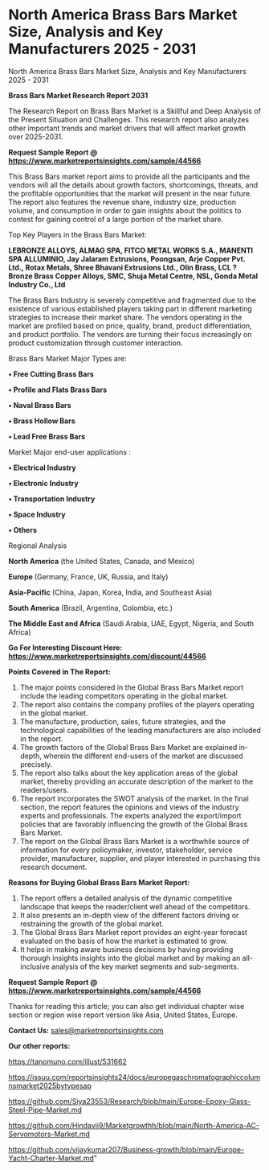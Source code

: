 # North America Brass Bars Market Size, Analysis and Key Manufacturers 2025 - 2031
 North America Brass Bars Market Size, Analysis and Key Manufacturers 2025 - 2031

<strong>Brass Bars Market Research Report 2031</strong>

The Research Report on Brass Bars Market is a Skillful and Deep Analysis of the Present Situation and Challenges. This research report also analyzes other important trends and market drivers that will affect market growth over 2025-2031.

<strong>Request Sample Report @ <a href=https://www.marketreportsinsights.com/sample/44566>https://www.marketreportsinsights.com/sample/44566</a></strong>

This Brass Bars market report aims to provide all the participants and the vendors will all the details about growth factors, shortcomings, threats, and the profitable opportunities that the market will present in the near future. The report also features the revenue share, industry size, production volume, and consumption in order to gain insights about the politics to contest for gaining control of a large portion of the market share.

Top Key Players in the Brass Bars Market:

<strong>LEBRONZE ALLOYS, ALMAG SPA, FITCO METAL WORKS S.A., MANENTI SPA ALLUMINIO, Jay Jalaram Extrusions, Poongsan, Arje Copper Pvt. Ltd., Rotax Metals, Shree Bhavani Extrusions Ltd., Olin Brass, LCL ? Bronze Brass Copper Alloys, SMC, Shuja Metal Centre, NSL, Gonda Metal Industry Co., Ltd</strong>

The Brass Bars Industry is severely competitive and fragmented due to the existence of various established players taking part in different marketing strategies to increase their market share. The vendors operating in the market are profiled based on price, quality, brand, product differentiation, and product portfolio. The vendors are turning their focus increasingly on product customization through customer interaction.

Brass Bars Market Major Types are:

<strong>•  Free Cutting Brass Bars

•  Profile and Flats Brass Bars

•  Naval Brass Bars

•  Brass Hollow Bars

•  Lead Free Brass Bars</strong>

Market Major end-user applications :

<strong>•  Electrical Industry

•  Electronic Industry

•  Transportation Industry

•  Space Industry

•  Others</strong>

Regional Analysis

</u><strong><b>North America</b></strong> (the United States, Canada, and Mexico)

<strong><b>Europe </b></strong>(Germany, France, UK, Russia, and Italy)

<strong><b>Asia-Pacific</b></strong> (China, Japan, Korea, India, and Southeast Asia)

<strong><b>South America</b></strong> (Brazil, Argentina, Colombia, etc.)

<strong><b>The Middle East and Africa</b></strong> (Saudi Arabia, UAE, Egypt, Nigeria, and South Africa)

<strong>Go For Interesting Discount Here: <a href=https://www.marketreportsinsights.com/discount/44566>https://www.marketreportsinsights.com/discount/44566</a></strong>

<strong>Points Covered in The Report:</strong>
<ol>
  <li>The major points considered in the Global Brass Bars Market report include the leading competitors operating in the global market.</li>
  <li>The report also contains the company profiles of the players operating in the global market.</li>
  <li>The manufacture, production, sales, future strategies, and the technological capabilities of the leading manufacturers are also included in the report.</li>
  <li>The growth factors of the Global Brass Bars Market are explained in-depth, wherein the different end-users of the market are discussed precisely.</li>
  <li>The report also talks about the key application areas of the global market, thereby providing an accurate description of the market to the readers/users.</li>
  <li>The report incorporates the SWOT analysis of the market. In the final section, the report features the opinions and views of the industry experts and professionals. The experts analyzed the export/import policies that are favorably influencing the growth of the Global Brass Bars Market.</li>
  <li>The report on the Global Brass Bars Market is a worthwhile source of information for every policymaker, investor, stakeholder, service provider, manufacturer, supplier, and player interested in purchasing this research document.</li>
</ol>
<strong>Reasons for Buying Global Brass Bars Market Report:</strong>

<ol>
  <li>The report offers a detailed analysis of the dynamic competitive landscape that keeps the reader/client well ahead of the competitors.</li>
  <li>It also presents an in-depth view of the different factors driving or restraining the growth of the global market.</li>
  <li>The Global Brass Bars Market report provides an eight-year forecast evaluated on the basis of how the market is estimated to grow.</li>
  <li>It helps in making aware business decisions by having providing thorough insights insights into the global market and by making an all-inclusive analysis of the key market segments and sub-segments.</li>
</ol>
<strong>Request Sample Report @ <a href=https://www.marketreportsinsights.com/sample/44566>https://www.marketreportsinsights.com/sample/44566</a></strong>


Thanks for reading this article; you can also get individual chapter wise section or region wise report version like Asia, United States, Europe.

<strong>Contact Us:</strong>
sales@marketreportsinsights.com

<strong>Our other reports:</strong>

<a href=https://tanomuno.com/illust/531662>https://tanomuno.com/illust/531662</a>

<a href=https://issuu.com/reportsinsights24/docs/europegaschromatographiccolumnsmarket2025bytypesap>https://issuu.com/reportsinsights24/docs/europegaschromatographiccolumnsmarket2025bytypesap</a>

<a href=https://github.com/Siya23553/Research/blob/main/Europe-Epoxy-Glass-Steel-Pipe-Market.md>https://github.com/Siya23553/Research/blob/main/Europe-Epoxy-Glass-Steel-Pipe-Market.md</a>

<a href=https://github.com/Hindavii9/Marketgrowthh/blob/main/North-America-AC-Servomotors-Market.md>https://github.com/Hindavii9/Marketgrowthh/blob/main/North-America-AC-Servomotors-Market.md</a>

<a href=https://github.com/vijaykumar207/Business-growth/blob/main/Europe-Yacht-Charter-Market.md>https://github.com/vijaykumar207/Business-growth/blob/main/Europe-Yacht-Charter-Market.md</a>"
